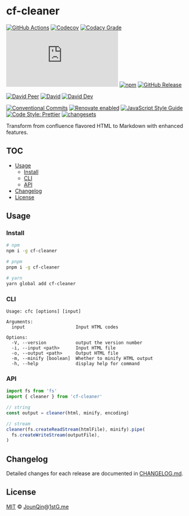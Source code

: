 # cf-cleaner

[![GitHub Actions](https://github.com/rx-ts/cf-cleaner/workflows/CI/badge.svg)](https://github.com/rx-ts/cf-cleaner/actions/workflows/ci.yml)
[![Codecov](https://img.shields.io/codecov/c/github/rx-ts/cf-cleaner.svg)](https://codecov.io/gh/rx-ts/cf-cleaner)
[![Codacy Grade](https://img.shields.io/codacy/grade/5f6d6b90f972435393fb8c2eb49deafc)](https://www.codacy.com/gh/rx-ts/cf-cleaner)
[![type-coverage](https://img.shields.io/badge/dynamic/json.svg?label=type-coverage&prefix=%E2%89%A5&suffix=%&query=$.typeCoverage.atLeast&uri=https%3A%2F%2Fraw.githubusercontent.com%2Frx-ts%2Fcf-cleaner%2Fmain%2Fpackage.json)](https://github.com/plantain-00/type-coverage)
[![npm](https://img.shields.io/npm/v/cf-cleaner.svg)](https://www.npmjs.com/package/cf-cleaner)
[![GitHub Release](https://img.shields.io/github/release/rx-ts/cf-cleaner)](https://github.com/rx-ts/cf-cleaner/releases)

[![David Peer](https://img.shields.io/david/peer/rx-ts/cf-cleaner.svg)](https://david-dm.org/rx-ts/cf-cleaner?type=peer)
[![David](https://img.shields.io/david/rx-ts/cf-cleaner.svg)](https://david-dm.org/rx-ts/cf-cleaner)
[![David Dev](https://img.shields.io/david/dev/rx-ts/cf-cleaner.svg)](https://david-dm.org/rx-ts/cf-cleaner?type=dev)

[![Conventional Commits](https://img.shields.io/badge/conventional%20commits-1.0.0-yellow.svg)](https://conventionalcommits.org)
[![Renovate enabled](https://img.shields.io/badge/renovate-enabled-brightgreen.svg)](https://renovatebot.com)
[![JavaScript Style Guide](https://img.shields.io/badge/code_style-standard-brightgreen.svg)](https://standardjs.com)
[![Code Style: Prettier](https://img.shields.io/badge/code_style-prettier-ff69b4.svg)](https://github.com/prettier/prettier)
[![changesets](https://img.shields.io/badge/maintained%20with-changesets-176de3.svg)](https://github.com/atlassian/changesets)

Transform from confluence flavored HTML to Markdown with enhanced features.

## TOC <!-- omit in toc -->

- [Usage](#usage)
  - [Install](#install)
  - [CLI](#cli)
  - [API](#api)
- [Changelog](#changelog)
- [License](#license)

## Usage

### Install

```sh
# npm
npm i -g cf-cleaner

# pnpm
pnpm i -g cf-cleaner

# yarn
yarn global add cf-cleaner
```

### CLI

```plain
Usage: cfc [options] [input]

Arguments:
  input                   Input HTML codes

Options:
  -V, --version           output the version number
  -i, --input <path>      Input HTML file
  -o, --output <path>     Output HTML file
  -m, --minify [boolean]  Whether to minify HTML output
  -h, --help              display help for command
```

### API

```js
import fs from 'fs'
import { cleaner } from 'cf-cleaner'

// string
const output = cleaner(html, minify, encoding)

// stream
cleaner(fs.createReadStream(htmlFile), minify).pipe(
  fs.createWriteStream(outputFile),
)
```

## Changelog

Detailed changes for each release are documented in [CHANGELOG.md](./CHANGELOG.md).

## License

[MIT][] © [JounQin][]@[1stG.me][]

[1stg.me]: https://www.1stg.me
[jounqin]: https://GitHub.com/JounQin
[mit]: http://opensource.org/licenses/MIT
